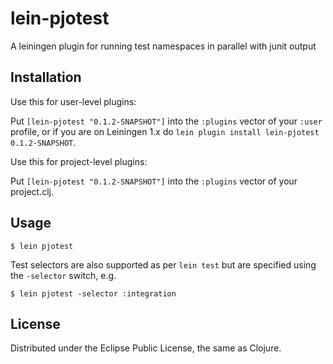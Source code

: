 # lein-pjotest

A leiningen plugin for running test namespaces in parallel with junit output

## Installation

Use this for user-level plugins:

Put `[lein-pjotest "0.1.2-SNAPSHOT"]` into the `:plugins` vector of your
`:user` profile, or if you are on Leiningen 1.x do `lein plugin install
lein-pjotest 0.1.2-SNAPSHOT`.

Use this for project-level plugins:

Put `[lein-pjotest "0.1.2-SNAPSHOT"]` into the `:plugins` vector of your project.clj.

## Usage

    $ lein pjotest

Test selectors are also supported as per `lein test` but are specified using the `-selector` switch, e.g.

    $ lein pjotest -selector :integration

## License

Distributed under the Eclipse Public License, the same as Clojure.
